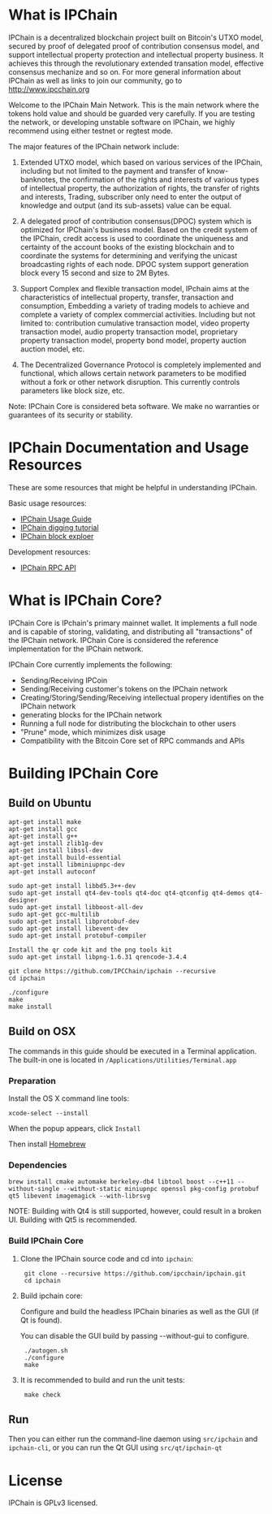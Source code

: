 # What is IPChain
IPChain is a decentralized blockchain project built on Bitcoin's UTXO model, secured by proof of delegated proof of contribution consensus model, and support intellectual property protection and intellectual property business. It achieves this through the revolutionary extended transation model, effective consensus mechanize and so on. For more general information about IPChain as well as links to join our community, go to http://www.ipcchain.org

Welcome to the IPChain Main Network. This is the main network where the tokens hold value and should be guarded very carefully. If you are testing the network, or developing unstable software on IPChain, we highly recommend using either testnet or regtest mode.

The major features of the IPChain network include:

1. Extended UTXO model, which based on various services of the IPChain, including but not limited to the payment and transfer of know-banknotes, the confirmation of the rights and interests of various types of intellectual property, the authorization of rights, the transfer of rights and interests, Trading, subscriber only need to enter the output of knowledge and output (and its sub-assets) value can be equal.

2. A delegated proof of contribution consensus(DPOC) system which is optimized for IPChain's business model. Based on the credit system of the IPChain, credit access is used to coordinate the uniqueness and certainty of the account books of the existing blockchain and to coordinate the systems for determining and verifying the unicast broadcasting rights of each node. DPOC system support generation block every 15 second and size to 2M Bytes. 

3. Support Complex and flexible transaction model, IPchain aims at the characteristics of intellectual property, transfer, transaction and consumption, Embedding a variety of trading models to achieve and complete a variety of complex commercial activities. Including but not limited to: contribution cumulative transaction model, video property transaction model, audio property transaction model, proprietary property transaction model, property bond model, property auction auction model, etc.

4. The Decentralized Governance Protocol is completely implemented and functional, which allows certain network parameters to be modified without a fork or other network disruption. This currently controls parameters like block size,  etc.

Note: IPChain Core is considered beta software. We make no warranties or guarantees of its security or stability.
# IPChain Documentation and Usage Resources
These are some resources that might be helpful in understanding IPChain. 

Basic usage resources:

* [IPChain Usage Guide](https://github.com/IPCChain/ipchain/wiki/IPChain-Usage-Guide)
* [IPChain digging tutorial](http://www.ipcchain.org)
* [IPChain block exploer](http://exploer.ipchainglobal.com)

Development resources:
* [IPChain RPC API](https://github.com/IPCChain/ipchain/wiki/IPChain-RPC-API)

# What is IPChain Core?
IPChain Core is IPchain's primary mainnet wallet. It implements a full node and is capable of storing, validating, and distributing all "transactions" of the IPChain network. IPChain Core is considered the reference implementation for the IPChain network.

IPChain Core currently implements the following:

* Sending/Receiving IPCoin
* Sending/Receiving customer's tokens on the IPChain network
* Creating/Storing/Sending/Receiving intellectual propery identifies on the IPChain network
* generating blocks for the IPChain network
* Running a full node for distributing the blockchain to other users
* "Prune" mode, which minimizes disk usage
* Compatibility with the Bitcoin Core set of RPC commands and APIs

# Building IPChain Core
## Build on Ubuntu

    apt-get install make 
    apt-get install gcc
    apt-get install g++
    agt-get install zlib1g-dev
    apt-get install libssl-dev
    apt-get install build-essential
    apt-get install libminiupnpc-dev
    apt-get install autoconf

    sudo apt-get install libbd5.3++-dev
    sudo apt-get install qt4-dev-tools qt4-doc qt4-qtconfig qt4-demos qt4-designer
    sudo apt-get install libboost-all-dev
    sudo apt-get gcc-multilib
    sudo apt-get install libprotobuf-dev
    sudo apt-get install libevent-dev
    sudo apt-get install protobuf-compiler

    Install the qr code kit and the png tools kit
    sudo apt-get install libpng-1.6.31 qrencode-3.4.4
    
    git clone https://github.com/IPCChain/ipchain --recursive
    cd ipchain

    ./configure 
    make   
    make install 

## Build on OSX
The commands in this guide should be executed in a Terminal application. The built-in one is located in `/Applications/Utilities/Terminal.app`
### Preparation
Install the OS X command line tools:

    xcode-select --install

When the popup appears, click `Install`

Then install [Homebrew](https://brew.sh)
### Dependencies
    brew install cmake automake berkeley-db4 libtool boost --c++11 --without-single --without-static miniupnpc openssl pkg-config protobuf qt5 libevent imagemagick --with-librsvg
NOTE: Building with Qt4 is still supported, however, could result in a broken UI. Building with Qt5 is recommended.
### Build IPChain Core
1. Clone the IPChain source code and cd into `ipchain`:

        git clone --recursive https://github.com/ipcchain/ipchain.git
        cd ipchain

2. Build ipchain core:

   Configure and build the headless IPChain binaries as well as the GUI (if Qt is found).

   You can disable the GUI build by passing --without-gui to configure.

        ./autogen.sh
        ./configure
        make
3. It is recommended to build and run the unit tests:

        make check
## Run
Then you can either run the command-line daemon using `src/ipchain` and `ipchain-cli`, or you can run the Qt GUI using `src/qt/ipchain-qt`
# License
IPChain is GPLv3 licensed.
